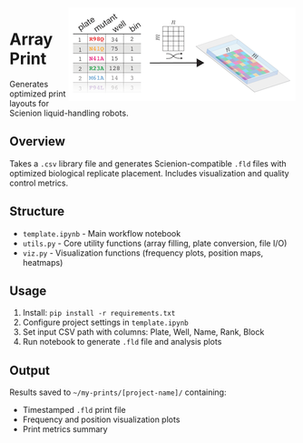 <img src="images/array_print.png" alt="Array Print" align="right"/>

# Array Print

Generates optimized print layouts for Scienion liquid-handling robots.

## Overview

Takes a `.csv` library file and generates Scienion-compatible `.fld` files with optimized biological replicate placement. Includes visualization and quality control metrics.

## Structure

- `template.ipynb` - Main workflow notebook
- `utils.py` - Core utility functions (array filling, plate conversion, file I/O)
- `viz.py` - Visualization functions (frequency plots, position maps, heatmaps)

## Usage

1. Install: `pip install -r requirements.txt`
2. Configure project settings in `template.ipynb`
3. Set input CSV path with columns: Plate, Well, Name, Rank, Block
4. Run notebook to generate `.fld` file and analysis plots

## Output

Results saved to `~/my-prints/[project-name]/` containing:
- Timestamped `.fld` print file
- Frequency and position visualization plots
- Print metrics summary
